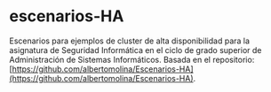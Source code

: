 # escenarios-HA

Escenarios para ejemplos de cluster de alta disponibilidad para la asignatura de Seguridad Informática en el ciclo de grado superior de Administración de Sistemas Informáticos. Basada en el repositorio:  [https://github.com/albertomolina/Escenarios-HA](https://github.com/albertomolina/Escenarios-HA).

